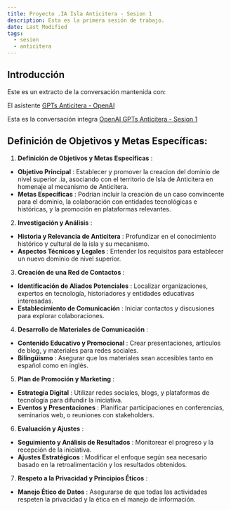 ```yaml
---
title: Proyecto .IA Isla Anticitera - Sesion 1
description: Esta es la primera sesión de trabajo.
date: Last Modified
tags:
  - sesion
  - anticitera
---
```


## Introducción

Este es un extracto de la conversación mantenida con:

El asistente [GPTs Anticitera - OpenAI](https://chat.openai.com/g/g-fnpHOClUW-anticitera)

Esta es la conversación integra [OpenAI GPTs Anticitera - Sesion 1](https://chat.openai.com/share/f89e60c3-e351-46e5-a8d7-3e04a6782f4e)

## Definición de Objetivos y Metas Específicas:

1. **Definición de Objetivos y Metas Específicas** :
  - **Objetivo Principal** : Establecer y promover la creacion del dominio de nivel superior .ia, asociando con el territorio de Isla de Anticitera en homenaje al mecanismo de Anticitera.
  - **Metas Específicas** : Podrían incluir la creación de un caso convincente para el dominio, la colaboración con entidades tecnológicas e históricas, y la promoción en plataformas relevantes.
2. **Investigación y Análisis** :
  - **Historia y Relevancia de Anticitera** : Profundizar en el conocimiento histórico y cultural de la isla y su mecanismo.
  - **Aspectos Técnicos y Legales** : Entender los requisitos para establecer un nuevo dominio de nivel superior.
3. **Creación de una Red de Contactos** :
  - **Identificación de Aliados Potenciales** : Localizar organizaciones, expertos en tecnología, historiadores y entidades educativas interesadas.
  - **Establecimiento de Comunicación** : Iniciar contactos y discusiones para explorar colaboraciones.
4. **Desarrollo de Materiales de Comunicación** :
  - **Contenido Educativo y Promocional** : Crear presentaciones, artículos de blog, y materiales para redes sociales.
  - **Bilingüismo** : Asegurar que los materiales sean accesibles tanto en español como en inglés.
5. **Plan de Promoción y Marketing** :
  - **Estrategia Digital** : Utilizar redes sociales, blogs, y plataformas de tecnología para difundir la iniciativa.
  - **Eventos y Presentaciones** : Planificar participaciones en conferencias, seminarios web, o reuniones con stakeholders.
6. **Evaluación y Ajustes** :
  - **Seguimiento y Análisis de Resultados** : Monitorear el progreso y la recepción de la iniciativa.
  - **Ajustes Estratégicos** : Modificar el enfoque según sea necesario basado en la retroalimentación y los resultados obtenidos.
7. **Respeto a la Privacidad y Principios Éticos** :
  - **Manejo Ético de Datos** : Asegurarse de que todas las actividades respeten la privacidad y la ética en el manejo de información.
